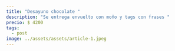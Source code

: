```yaml
---
title: "Desayuno chocolate "
description: "Se entrega envuelto con moño y tags con frases "
precio: $ 4200
tags:
  - post
image: ../assets/assets/article-1.jpeg
---
```

